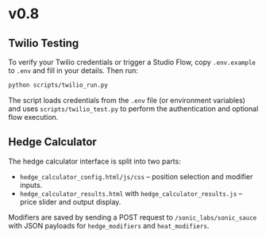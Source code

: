 # v0.8

## Twilio Testing

To verify your Twilio credentials or trigger a Studio Flow, copy `.env.example` to
`.env` and fill in your details. Then run:

```bash
python scripts/twilio_run.py
```

The script loads credentials from the `.env` file (or environment variables) and
uses `scripts/twilio_test.py` to perform the authentication and optional flow
execution.

## Hedge Calculator
The hedge calculator interface is split into two parts:

* `hedge_calculator_config.html/js/css` – position selection and modifier inputs.
* `hedge_calculator_results.html` with `hedge_calculator_results.js` – price slider and output display.

Modifiers are saved by sending a POST request to `/sonic_labs/sonic_sauce` with JSON payloads for `hedge_modifiers` and `heat_modifiers`.
